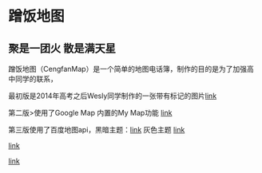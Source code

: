 # 蹭饭地图

## 聚是一团火 散是满天星
蹭饭地图（CengfanMap）是一个简单的地图电话簿，制作的目的是为了加强高中同学的联系，

最初版是2014年高考之后Wesly同学制作的一张带有标记的图片<a href="https://haotianjia95.github.io/CengfanMap1314/CengfanMap_v1.jpg">link</a> 

第二版>使用了Google Map 内置的My Map功能 <a href="https://haotianjia95.github.io/CengfanMap1314/CengfanMap_v2.html">link</a>

第三版使用了百度地图api，黑暗主题：<a href="https://haotianjia95.github.io/CengfanMap1314/CengfanMap_v3_darkmode.html">link</a> 
灰色主题 <a href="https://haotianjia95.github.io/CengfanMap1314/CengfanMap_v3_grayscale.html">link</a> 

<a href="https://haotianjia95.github.io/CengfanMap1314/CengfanMap_v4_openstreetmap.html">link</a> 

<a href="https://haotianjia95.github.io/CengfanMap1314/CengfanMap_v4_amap.html">link</a> 

